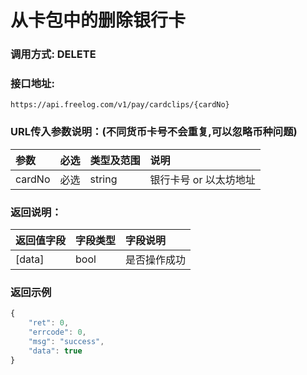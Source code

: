 # 从卡包中的删除银行卡

### 调用方式: DELETE

### 接口地址:

```
https://api.freelog.com/v1/pay/cardclips/{cardNo}
```

### URL传入参数说明：(不同货币卡号不会重复,可以忽略币种问题)

| 参数 | 必选 | 类型及范围 | 说明 |
| :--- | :--- | :--- | :--- |
|cardNo|必选|string|银行卡号 or 以太坊地址 |


### 返回说明：

| 返回值字段 | 字段类型 | 字段说明 |
| :--- | :--- | :--- |
| [data] | bool | 是否操作成功 |


### 返回示例

```js
{
    "ret": 0,
    "errcode": 0,
    "msg": "success",
    "data": true
}
```
